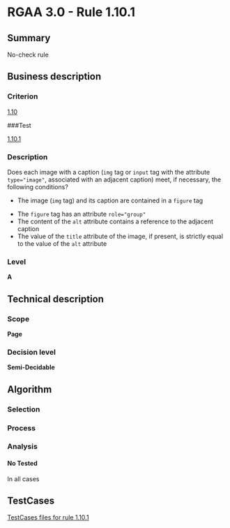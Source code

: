 # RGAA 3.0 -  Rule 1.10.1

## Summary

No-check rule

## Business description

### Criterion

[1.10](http://asqatasun.github.io/RGAA--3.0--EN/RGAA3.0_Criteria_English_version_v1.html#crit-1-10)

###Test

[1.10.1](http://asqatasun.github.io/RGAA--3.0--EN/RGAA3.0_Criteria_English_version_v1.html#test-1-10-1)

### Description
Does each image with a
    caption (<code>img</code> tag or <code>input</code> tag with the attribute
    <code>type="image"</code>, associated with an adjacent caption) meet,
    if necessary, the following conditions?
    <ul><li> The image (<code>img</code> tag) and its caption are contained
   in a <code>figure</code> tag</li>
  <li>The <code>figure</code> tag has an attribute <code>role="group"</code></li>
  <li>The content of the <code>alt</code> attribute contains a
   reference to the adjacent caption</li>
  <li>The value of the <code>title</code> attribute of the image, if
   present, is strictly equal to the value of the <code>alt</code>
   attribute</li>
    </ul> 


### Level

**A**

## Technical description

### Scope

**Page**

### Decision level

**Semi-Decidable**

## Algorithm

### Selection

### Process

### Analysis

#### No Tested 

In all cases



##  TestCases 

[TestCases files for rule 1.10.1](https://github.com/Asqatasun/Asqatasun/tree/master/rules/rules-rgaa3.0/src/test/resources/testcases/rgaa30/Rgaa30Rule011001/) 


